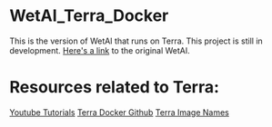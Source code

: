 # WetAI_Terra_Docker
This is the version of WetAI that runs on Terra. This project is still in development. [Here's a link](https://github.com/braingeneers/WetAI_Docker) to the original WetAI. 


# Resources related to Terra:
[Youtube Tutorials](https://www.youtube.com/channel/UCkXAqpR5Hk1ZmNd2-1K2l5Q/playlists)
[Terra Docker Github](https://github.com/DataBiosphere/terra-docker/tree/master/terra-jupyter-python)
[Terra Image Names](https://console.cloud.google.com/gcr/images/broad-dsp-gcr-public/US/terra-jupyter-python?gcrImageListsize=30)


